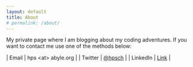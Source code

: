```yaml
---
layout: default
title: About
# permalink: /about/
---
```


My private page where I am blogging about my coding adventures. If you want to contact me use one of the methods below:

| Email | hps \<at\> abyle.org |
| Twitter | [@hpsch](https://twitter.com/hpsch) |
| LinkedIn | [Link](https://www.linkedin.com/in/hans-peter-schadler-b36511b3/) |
